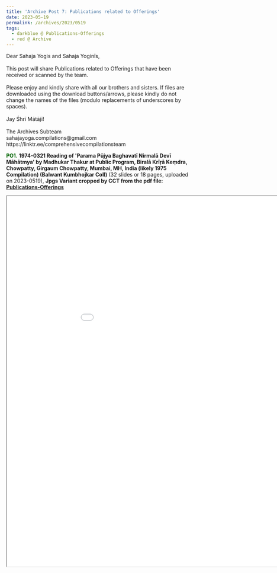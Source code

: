 ```yaml
---
title: 'Archive Post 7: Publications related to Offerings'
date: 2023-05-19
permalink: /archives/2023/0519
tags:
  - darkblue @ Publications-Offerings
  - red @ Archive
---
```


<p>
Dear Sahaja Yogis and Sahaja Yoginīs,<br>
<br>
This post will share Publications related to Offerings that have been received or scanned by the team.<br>
<br>
Please enjoy and kindly share with all our brothers and sisters. If files are downloaded using the download buttons/arrows, please kindly do not change the names of the files (modulo replacements of underscores by spaces).<br>
<br>
Jay Śhrī Mātājī!<br>
<br>
The Archives Subteam<br>
sahajayoga.compilations@gmail.com<br>
https://linktr.ee/comprehensivecompilationsteam<br>
</p>

<font color="DarkGreen"><b>PO1.</b></font> <b> 1974-0321 Reading of 'Parama Pūjya Baghavatī Nirmalā Devī Māhātmya' by Madhukar Thakur at Public Program, Biralā Krīṛā Keṃdra, Chowpatty, Girgaum Chowpatty, Mumbai, MH, India (likely 1975 Compilation) (Balwant Kumbhojkar Coll)</b> (32 slides or 18 pages, uploaded on 2023-0519), <b>Jpgs Variant cropped by CCT from the pdf file:</b></font> <a href="https://imageevent.com/sahaja/momentsofgrowth/publicationsofferings"> <b>Publications-Offerings</b></a>

<iframe src="/pdf/?usedownload=true#/files/1974-0321_Reading_of_'Parama_Pujya)Baghavati_Nirmala_Devi_Mahatmya'_by_Madhukar_Thakur_at_Public_Program,_Mumbai,_MH,_India_(likely_1975_Comp)_(Balwant_Kumbhojkar_Collection).pdf" width="1000px" height="1000px"></iframe>

<br>